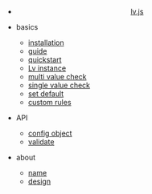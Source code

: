 - [<div style="display: flex; justify-content: center;">lv.js</div>](/en/)

- basics

  - [installation](en/basics/installation.md)
  - [guide](en/basics/guide.md)
  - [quickstart](en/basics/quickstart.md)
  - [Lv instance](en/basics/instance.md)
  - [multi value check](en/basics/multi-value-check.md)
  - [single value check](en/basics/single-value-check.md)
  - [set default](en/basics/set-default.md)
  - [custom rules](en/basics/custom-rules.md)

- API

  - [config object](en/api/config-object.md)
  - [validate](en/api/validate.md)

- about

  - [name](en/about/name.md)
  - [design](en/about/design.md)
